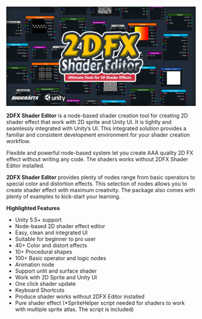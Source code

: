 ![](images/main.jpg)

**2DFX Shader Editor** is a node-based shader creation tool for creating 2D shader effect that work with 2D sprite and Unity UI. It is tightly and seamlessly integrated with Unity’s UI. This integrated solution provides a familiar and consistent development environment for your shader creation workflow.

Flexible and powerful node-based system let you create AAA quality 2D FX effect without writing any code. The shaders works without 2DFX Shader Editor installed.

**2DFX Shader Editor** provides plenty of nodes range from basic operators to special color and distortion effects. This selection of nodes allows you to create shader effect with maximum creativity. The package also comes with plenty of examples to kick-start your learning.

**Highlighted Features**

- Unity 5.5+ support
- Node-based 2D shader effect editor
- Easy, clean and integrated UI
- Suitable for beginner to pro user
- 40+ Color and distort effects
- 10+ Procedural shapes
- 100+ Basic operator and logic nodes
- Animation node
- Support unlit and surface shader
- Work with 2D Sprite and Unity UI
- One click shader update
- Keyboard Shortcuts
- Produce shader works without 2DFX Editor installed
- Pure shader effect 
(*SpriteHelper script needed for shaders to work with multiple sprite atlas. The script is included)
